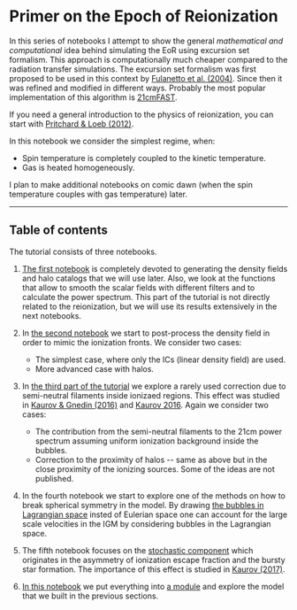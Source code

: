 # Primer on the Epoch of Reionization

In this series of notebooks I attempt to show the general *mathematical and computational* idea behind simulating the EoR using 
excursion set formalism. This approach is computationally much cheaper compared to the radiation transfer simulations. 
The excursion set formalism was first proposed to be used in this context by 
[Fulanetto et al. (2004)](https://ui.adsabs.harvard.edu/#abs/2004ApJ...613....1F/abstract). 
Since then it was refined and modified in different ways. Probably the most popular implementation of this algorithm is 
[21cmFAST](https://ui.adsabs.harvard.edu/#abs/2011MNRAS.411..955M/abstract).

If you need a general introduction to the physics of reionization, you can start with 
[Pritchard & Loeb (2012)](https://ui.adsabs.harvard.edu/#abs/2012RPPh...75h6901P/abstract). 

In this notebook we consider the simplest regime, when:
* Spin temperature is completely coupled to the kinetic temperature.
* Gas is heated homogeneously.

I plan to make additional notebooks on comic dawn (when the spin temperature couples with gas temperature) later.

___


## Table of contents

The tutorial consists of three notebooks.

1. [The first notebook](01_Preparation.ipynb) is completely devoted to generating the density fields and halo catalogs that 
we will use later.
Also, we look at the functions that allow to smooth the scalar fields with different filters and to calculate the power spectrum. 
This part of the tutorial is not directly related to the reionization, but we will use its results extensively in the next notebooks.


2. In [the second notebook](02_Painting_the_EOR.ipynb) we start to post-process the density field in order to mimic the ionization 
fronts.
We consider two cases:
   * The simplest case, where only the ICs (linear density field) are used.
   * More advanced case with halos.
 

3. In [the third part of the tutorial](03_Filaments.ipynb) we explore a rarely used correction due to semi-neutral filaments inside 
ionizaed regions. 
This effect was studied in [Kaurov & Gnedin (2016)](https://ui.adsabs.harvard.edu/#abs/2016ApJ...824..114K/abstract) and 
[Kaurov 2016](https://ui.adsabs.harvard.edu/#abs/2016ApJ...831..198K/abstract).
Again we consider two cases:
   * The contribution from the semi-neutral filaments to the 21cm power spectrum assuming 
 uniform ionization background inside the bubbles. 
   * Correction to the proximity of halos -- same as above but in the close proximity of the ionizing sources. 
 Some of the ideas are not published.


4. In the fourth notebook we start to explore one of the methods on how to break spherical symmetry in the model. By drawing
[the bubbles in Lagrangian space](04_Lagrangian_bubbles.ipynb) insted of Eulerian space 
one can account for the large scale velocities in the IGM by considering bubbles in the Lagrangian space.


5. The fifth notebook focuses on the [stochastic component](05_Stochasticity.ipynb) which originates in the asymmetry of 
ionization escape fraction and the bursty star formation.
The importance of this effect is studied in [Kaurov (2017)](https://ui.adsabs.harvard.edu/#abs/2017arXiv170904353K/abstract).

6. [In this notebook](06_All_in_one.ipynb) we put everything into [a module](reionprimer.py) and explore the model that we built in the previous sections.

